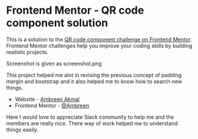 # Frontend Mentor - QR code component solution

This is a solution to the [QR code component challenge on Frontend Mentor](https://www.frontendmentor.io/challenges/qr-code-component-iux_sIO_H). Frontend Mentor challenges help you improve your coding skills by building realistic projects.

Screenshot is given as screenshot.png

This project helped me alot in revising the previous concept of padding margin and bootstrap and it also helped me to know how to search new things.

- Website - [Ambreen Akmal](https://www.your-site.com)
- Frontend Mentor - [@Ambreen](https://www.frontendmentor.io/profile/yourusername)


Here I would love to appreciate Slack community to help me and the members are really nice. There way of work helped me to understand things easily.

